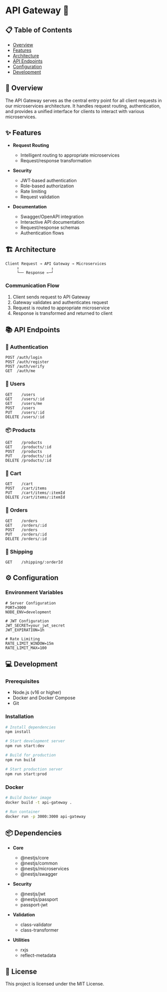 # API Gateway 🚪

## 📋 Table of Contents

- [Overview](#overview)
- [Features](#features)
- [Architecture](#architecture)
- [API Endpoints](#api-endpoints)
- [Configuration](#configuration)
- [Development](#development)

## 🎯 Overview

The API Gateway serves as the central entry point for all client requests in our microservices architecture. It handles request routing, authentication, and provides a unified interface for clients to interact with various microservices.

## ✨ Features

- **Request Routing**

  - Intelligent routing to appropriate microservices
  - Request/response transformation

- **Security**

  - JWT-based authentication
  - Role-based authorization
  - Rate limiting
  - Request validation

- **Documentation**

  - Swagger/OpenAPI integration
  - Interactive API documentation
  - Request/response schemas
  - Authentication flows

## 🏗️ Architecture

```
Client Request → API Gateway → Microservices
     ↑              ↓
     └── Response ←─┘
```

### Communication Flow

1. Client sends request to API Gateway
2. Gateway validates and authenticates request
3. Request is routed to appropriate microservice
4. Response is transformed and returned to client

## 📚 API Endpoints

### 🔐 Authentication

```http
POST /auth/login
POST /auth/register
POST /auth/verify
GET  /auth/me
```

### 👥 Users

```http
GET    /users
GET    /users/:id
GET    /users/me
POST   /users
PUT    /users/:id
DELETE /users/:id
```

### 📦 Products

```http
GET    /products
GET    /products/:id
POST   /products
PUT    /products/:id
DELETE /products/:id
```

### 🛒 Cart

```http
GET    /cart
POST   /cart/items
PUT    /cart/items/:itemId
DELETE /cart/items/:itemId
```

### 📝 Orders

```http
GET    /orders
GET    /orders/:id
POST   /orders
PUT    /orders/:id
DELETE /orders/:id
```

### 🚚 Shipping

```http
GET    /shipping/:orderId
```

## ⚙️ Configuration

### Environment Variables

```env
# Server Configuration
PORT=3000
NODE_ENV=development

# JWT Configuration
JWT_SECRET=your_jwt_secret
JWT_EXPIRATION=1h

# Rate Limiting
RATE_LIMIT_WINDOW=15m
RATE_LIMIT_MAX=100
```

## 💻 Development

### Prerequisites

- Node.js (v16 or higher)
- Docker and Docker Compose
- Git

### Installation

```bash
# Install dependencies
npm install

# Start development server
npm run start:dev

# Build for production
npm run build

# Start production server
npm run start:prod
```

### Docker

```bash
# Build Docker image
docker build -t api-gateway .

# Run container
docker run -p 3000:3000 api-gateway
```

## 📦 Dependencies

- **Core**

  - @nestjs/core
  - @nestjs/common
  - @nestjs/microservices
  - @nestjs/swagger

- **Security**

  - @nestjs/jwt
  - @nestjs/passport
  - passport-jwt

- **Validation**

  - class-validator
  - class-transformer

- **Utilities**
  - rxjs
  - reflect-metadata

## 📝 License

This project is licensed under the MIT License.
